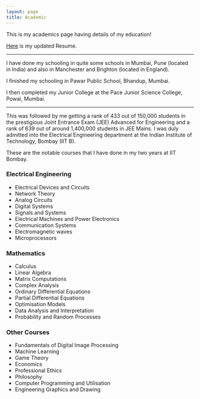 ```yaml
---
layout: page
title: Academic
---
```


This is my academics page having details of my education!

[Here]() is my updated Resume.

----

I have done my schooling in quite some schools in Mumbai, Pune (located in India) and also in Manchester and Brighton (located in England).

I finished my schooling in Pawar Public School, Bhandup, Mumbai.

I then completed my Junior College at the Pace Junior Science College, Powai, Mumbai.

----

This was followed by me getting a rank of 433 out of 150,000 students in the prestigious Joint Entrance Exam (JEE) Advanced for Engineering and a rank of 639 out of around 1,400,000 students in JEE Mains. I was duly admitted into the Electrical Engineering department at the Indian Institute of Technology, Bombay (IIT B). 

These are the notable courses that I have done in my two years at IIT Bombay. 

### Electrical Engineering

* Electrical Devices and Circuits
* Network Theory
* Analog Circuits
* Digital Systems
* Signals and Systems
* Electrical Machines and Power Electronics
* Communication Systems
* Electromagnetic waves
* Microprocessors

### Mathematics

* Calculus
* Linear Algebra
* Matrix Computations
* Complex Analysis
* Ordinary Differential Equations
* Partial Differential Equations
* Optimisation Models
* Data Analysis and Interpretation
* Probability and Random Processes

### Other Courses

* Fundamentals of Digital Image Processing
* Machine Learning
* Game Theory
* Economics
* Professional Ethics
* Philosophy
* Computer Programming and Utilisation
* Engineering Graphics and Drawing